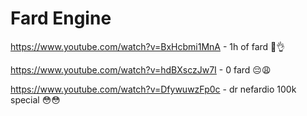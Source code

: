 # Fard Engine
https://www.youtube.com/watch?v=BxHcbmi1MnA - 1h of fard 🥶👌

https://www.youtube.com/watch?v=hdBXsczJw7I - 0 fard 😔😩

https://www.youtube.com/watch?v=DfywuwzFp0c - dr nefardio 100k special 😳😳
